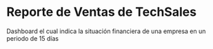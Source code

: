 # Reporte de Ventas de TechSales
Dashboard el cual indica la situación financiera de una empresa en un periodo de 15 días
